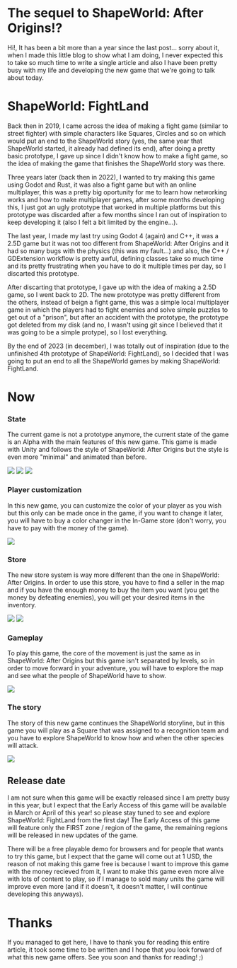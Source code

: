 # The sequel to ShapeWorld: After Origins!?

Hi!, It has been a bit more than a year since the last post... sorry about it, when I made this little blog to show what I am doing, I never expected this to take so much time to write a single article and also I have been pretty busy with my life and developing the new game that we're going to talk about today.

# ShapeWorld: FightLand

Back then in 2019, I came across the idea of making a fight game (similar to street fighter) with simple characters like Squares, Circles and so on which would put an end to the ShapeWorld story (yes, the same year that ShapeWorld started, it already had defined its end), after doing a pretty basic prototype, I gave up since I didn't know how to make a fight game, so the idea of making the game that finishes the ShapeWorld story was there.

Three years later (back then in 2022), I wanted to try making this game using Godot and Rust, it was also a fight game but with an online multiplayer, this was a pretty big oportunity for me to learn how networking works and how to make multiplayer games, after some months developing this, I just got an ugly prototype that worked in multiple platforms but this prototype was discarded after a few months since I ran out of inspiration to keep developing it (also I felt a bit limited by the engine...).

The last year, I made my last try using Godot 4 (again) and C++, it was a 2.5D game but it was not too different from ShapeWorld: After Origins and it had so many bugs with the physics (this was my fault...) and also, the C++ / GDExtension workflow is pretty awful, defining classes take so much time and its pretty frustrating when you have to do it multiple times per day, so I discarted this prototype.

After discarting that prototype, I gave up with the idea of making a 2.5D game, so I went back to 2D. The new prototype was pretty different from the others, instead of beign a fight game, this was a simple local multiplayer game in which the players had to fight enemies and solve simple puzzles to get out of a "prison", but after an accident with the prototype, the prototype got deleted from my disk (and no, I wasn't using git since I believed that it was going to be a simple protype), so I lost everything.

By the end of 2023 (in december), I was totally out of inspiration (due to the unfinished 4th prototype of ShapeWorld: FightLand), so I decided that I was going to put an end to all the ShapeWorld games by making ShapeWorld: FightLand.

# Now

### State
The current game is not a prototype anymore, the current state of the game is an Alpha with the main features of this new game. This game is made with Unity and follows the style of ShapeWorld: After Origins but the style is even more "minimal" and animated than before.

<img src="img/blog/01-03-2024/Main Menu.png" style="max-width: 400px;"></img>
<img src="img/blog/01-03-2024/Gameplay.png" style="max-width: 400px;"></img>
<img src="img/blog/01-03-2024/Gameplay 2.png" style="max-width: 400px;"></img>

### Player customization
In this new game, you can customize the color of your player as you wish but this only can be made once in the game, if you want to change it later, you will have to buy a color changer in the In-Game store (don't worry, you have to pay with the money of the game).

<img src="img/blog/01-03-2024/Player.png" style="max-width: 400px;"></img>

### Store
The new store system is way more different than the one in ShapeWorld: After Origins. In order to use this store, you have to find a seller in the map and if you have the enough money to buy the item you want (you get the money by defeating enemies), you will get your desired items in the inventory.

<img src="img/blog/01-03-2024/Store.png" style="max-width: 400px;"></img>
<img src="img/blog/01-03-2024/Inventory.png" style="max-width: 400px;"></img>

### Gameplay
To play this game, the core of the movement is just the same as in ShapeWorld: After Origins but this game isn't separated by levels, so in order to move forward in your adventure, you will have to explore the map and see what the people of ShapeWorld have to show.

<img src="img/blog/01-03-2024/Gameplay 3.png" style="max-width: 400px;"></img>

### The story
The story of this new game continues the ShapeWorld storyline, but in this game you will play as a Square that was assigned to a recognition team and you have to explore ShapeWorld to know how and when the other species will attack.

<img src="img/blog/01-03-2024/Story.png" style="max-width: 400px;"></img>

## Release date
I am not sure when this game will be exactly released since I am pretty busy in this year, but I expect that the Early Access of this game will be available in March or April of this year! so please stay tuned to see and explore ShapeWorld: FightLand from the first day! The Early Access of this game will feature only the FIRST zone / region of the game, the remaining regions will be released in new updates of the game.

There will be a free playable demo for browsers and for people that wants to try this game, but I expect that the game will come out at 1 USD, the reason of not making this game free is because I want to improve this game with the money recieved from it, I want to make this game even more alive with lots of content to play, so if I manage to sold many units the game will improve even more (and if it doesn't, it doesn't matter, I will continue developing this anyways).

# Thanks

If you managed to get here, I have to thank you for reading this entire article, it took some time to be written and I hope that you look forward of what this new game offers. See you soon and thanks for reading! ;)
